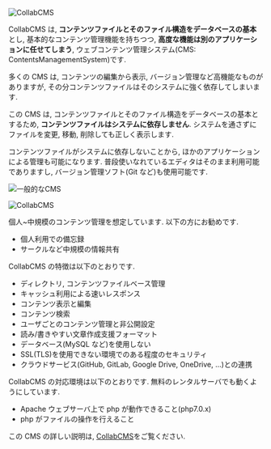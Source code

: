 ![CollabCMS](http://contentsviewer.work/Master/CollabCMS/Images/Logo.png)

CollabCMS は, **コンテンツファイルとそのファイル構造をデータベースの基本** とし,
基本的なコンテンツ管理機能を持ちつつ, **高度な機能は別のアプリケーションに任せてしまう**,
ウェブコンテンツ管理システム(CMS: ContentsManagementSystem)です.

多くの CMS は, コンテンツの編集から表示, バージョン管理など高機能なものがありますが,
その分コンテンツファイルはそのシステムに強く依存してしまいます.

この CMS は, コンテンツファイルとそのファイル構造をデータベースの基本とするため,
**コンテンツファイルはシステムに依存しません**.
システムを通さずにファイルを変更, 移動, 削除しても正しく表示します.

コンテンツファイルがシステムに依存しないことから, ほかのアプリケーションによる管理も可能になります.
普段使いなれているエディタはそのまま利用可能でありますし,
バージョン管理ソフト(Git など)も使用可能です.

![一般的なCMS](http://contentsviewer.work/Master/CollabCMS/Images/GeneralCMS.png)

![CollabCMS](http://contentsviewer.work/Master/CollabCMS/Images/ThisCMS.png)

個人~中規模のコンテンツ管理を想定しています.
以下の方にお勧めです.

- 個人利用での備忘録
- サークルなど中規模の情報共有

CollabCMS の特徴は以下のとおりです.

- ディレクトリ, コンテンツファイルベース管理
- キャッシュ利用による速いレスポンス
- コンテンツ表示と編集
- コンテンツ検索
- ユーザごとのコンテンツ管理と非公開設定
- 読み/書きやすい文章作成支援フォーマット
- データベース(MySQL など)を使用しない
- SSL(TLS)を使用できない環境でのある程度のセキュリティ
- クラウドサービス(GitHub, GitLab, Google Drive, OneDrive, ...)との連携

CollabCMS の対応環境は以下のとおりです. 無料のレンタルサーバでも動くようにしています.

- Apache ウェブサーバ上で php が動作できること(php7.0.x)
- php がファイルの操作を行えること

この CMS の詳しい説明は, [CollabCMS](http://contentsviewer.work/Master/CollabCMS/CollabCMS)をご覧ください.
